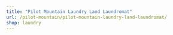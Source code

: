 ```yaml
---
title: "Pilot Mountain Laundry Land Laundromat"
url: /pilot-mountain/pilot-mountain-laundry-land-laundromat/
shop: laundry
---
```

